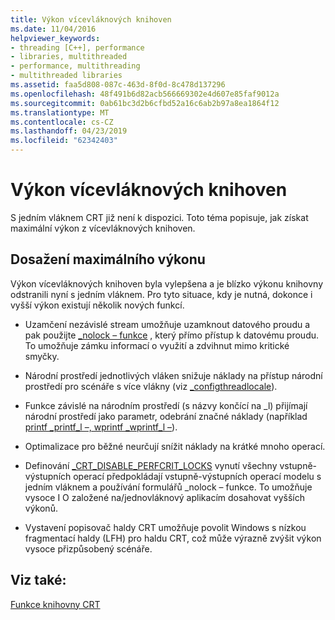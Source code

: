 ```yaml
---
title: Výkon vícevláknových knihoven
ms.date: 11/04/2016
helpviewer_keywords:
- threading [C++], performance
- libraries, multithreaded
- performance, multithreading
- multithreaded libraries
ms.assetid: faa5d808-087c-463d-8f0d-8c478d137296
ms.openlocfilehash: 48f491b6d82acb566669302e4d607e85faf9012a
ms.sourcegitcommit: 0ab61bc3d2b6cfbd52a16c6ab2b97a8ea1864f12
ms.translationtype: MT
ms.contentlocale: cs-CZ
ms.lasthandoff: 04/23/2019
ms.locfileid: "62342403"
---
```

# <a name="multithreaded-libraries-performance"></a>Výkon vícevláknových knihoven

S jedním vláknem CRT již není k dispozici. Toto téma popisuje, jak získat maximální výkon z vícevláknových knihoven.

## <a name="maximizing-performance"></a>Dosažení maximálního výkonu

Výkon vícevláknových knihoven byla vylepšena a je blízko výkonu knihovny odstranili nyní s jedním vláknem. Pro tyto situace, kdy je nutná, dokonce i vyšší výkon existují několik nových funkcí.

- Uzamčení nezávislé stream umožňuje uzamknout datového proudu a pak použijte [_nolock – funkce](../c-runtime-library/nolock-functions.md) , který přímo přístup k datovému proudu. To umožňuje zámku informací o využití a zdvihnut mimo kritické smyčky.

- Národní prostředí jednotlivých vláken snižuje náklady na přístup národní prostředí pro scénáře s více vlákny (viz [_configthreadlocale](../c-runtime-library/reference/configthreadlocale.md)).

- Funkce závislé na národním prostředí (s názvy končící na _l) přijímají národní prostředí jako parametr, odebrání značné náklady (například [printf _printf_l –, wprintf _wprintf_l –](../c-runtime-library/reference/printf-printf-l-wprintf-wprintf-l.md)).

- Optimalizace pro běžné neurčují snížit náklady na krátké mnoho operací.

- Definování [_CRT_DISABLE_PERFCRIT_LOCKS](../c-runtime-library/crt-disable-perfcrit-locks.md) vynutí všechny vstupně-výstupních operací předpokládají vstupně-výstupních operací modelu s jedním vláknem a používání formulářů _nolock – funkce. To umožňuje vysoce I O založené na/jednovláknový aplikacím dosahovat vyšších výkonů.

- Vystavení popisovač haldy CRT umožňuje povolit Windows s nízkou fragmentací haldy (LFH) pro haldu CRT, což může výrazně zvýšit výkon vysoce přizpůsobený scénáře.

## <a name="see-also"></a>Viz také:

[Funkce knihovny CRT](../c-runtime-library/crt-library-features.md)
